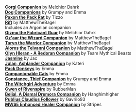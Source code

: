 [**Corgi Companion**](https://www.nexusmods.com/morrowind/mods/43985) by Melchior Dahrk  
[**Dog Companions**](http://lovkullen.net/Emma/DOGGY.htm) by Grumpy and Emma  
[**Paxon the Pack Rat**](https://www.nexusmods.com/morrowind/mods/45669) by Tizzo  
[**Rift**](https://www.nexusmods.com/morrowind/mods/44107) by MatthewTheBagel  
Includes an Argonian companion  
[**Gizmo the Fabricant Guar**](https://www.nexusmods.com/morrowind/mods/46587) by Melchior Dahrk  
[**Oz'aar the Wizard Companion**](https://www.nexusmods.com/morrowind/mods/44093) by MatthewTheBagel  
[**Taryn the Warrior Companion**](https://www.nexusmods.com/morrowind/mods/44087) by MatthewTheBagel  
[**Aloros the Telvanni Companion**](https://www.nexusmods.com/morrowind/mods/44069) by MatthewTheBagel  
[**Olyn Hleran - A Redoran Companion**](https://www.nexusmods.com/morrowind/mods/45197) by Team Mythical Beasts  
[**Jasmine**](https://www.nexusmods.com/morrowind/mods/43336) by Jac  
[**Julan, Ashlander Companion**](http://lovkullen.net/Emma/Kateri.htm) by Kateri  
[**Pack Donkeys**](http://lovkullen.net/Emma/Donkey.htm) by Emma  
[**Companionable Cats**](http://lovkullen.net/Emma/cats.htm) by Emma  
[**Constance, Thief Companion**](http://lovkullen.net/Emma/Constance.htm) by Grumpy and Emma  
[**The Witchgirl Adventure**](http://lovkullen.net/Emma/witchgirl.htm) by Emma  
[**Gwen of Rivenspire**](https://www.nexusmods.com/morrowind/mods/46960) by RubberMan   
[**Belial, A Dismal Dremora Companion**](https://www.nexusmods.com/morrowind/mods/44341) by Hanghimhigher  
[**Publius Claudius Follower**](https://www.nexusmods.com/morrowind/mods/46645) by Gavrilo93  
[**MWSE Enhanced Healer Companion**](https://www.nexusmods.com/morrowind/mods/48678) by Stripes  
